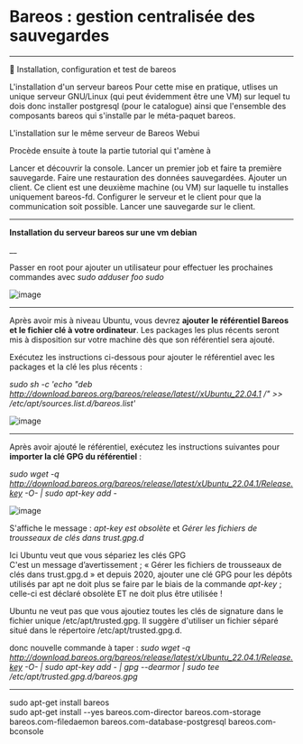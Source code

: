# Bareos : gestion centralisée des sauvegardes   

___

🔬 Installation, configuration et test de bareos

L'installation d'un serveur bareos
Pour cette mise en pratique, utlises un unique serveur GNU/Linux (qui peut évidemment être une VM) sur lequel tu dois donc installer postgresql (pour le catalogue) ainsi que l'ensemble des composants bareos qui s'installe par le méta-paquet bareos.

L'installation sur le même serveur de Bareos Webui

Procède ensuite à toute la partie tutorial qui t'amène à

Lancer et découvrir la console.
Lancer un premier job et faire ta première sauvegarde.
Faire une restauration des données sauvegardées.
Ajouter un client. Ce client est une deuxième machine (ou VM) sur laquelle tu installes uniquement bareos-fd.
Configurer le serveur et le client pour que la communication soit possible.
Lancer une sauvegarde sur le client.

___

**Installation du serveur bareos sur une vm debian**  

__

Passer en root pour ajouter un utilisateur pour effectuer les prochaines commandes avec _sudo adduser foo sudo_   

![image](https://github.com/techerbeatrice/Bareos_Gestion_centralisee_des_sauvegardes/assets/138071140/f8ed7e25-f489-468d-aeec-0a5d81e338f7)

____

Après avoir mis à niveau Ubuntu, vous devrez **ajouter le référentiel Bareos et le fichier clé à votre ordinateur**. Les packages les plus récents seront mis à disposition sur votre machine dès que son référentiel sera ajouté.   

Exécutez les instructions ci-dessous pour ajouter le référentiel avec les packages et la clé les plus récents :   

_sudo sh -c 'echo "deb http://download.bareos.org/bareos/release/latest//xUbuntu_22.04.1 /" >> /etc/apt/sources.list.d/bareos.list'_

![image](https://github.com/techerbeatrice/Bareos_Gestion_centralisee_des_sauvegardes/assets/138071140/9a82dbc2-825e-4bc5-b075-586b9b5f4af2)

____

Après avoir ajouté le référentiel, exécutez les instructions suivantes pour **importer la clé GPG du référentiel** :   

_sudo wget -q http://download.bareos.org/bareos/release/latest/xUbuntu_22.04.1/Release.key -O- | sudo apt-key add -_  

![image](https://github.com/techerbeatrice/Bareos_Gestion_centralisee_des_sauvegardes/assets/138071140/ec25c298-b700-4c08-9630-cec878917d55)

S'affiche le message : _apt-key est obsolète_ et _Gérer les fichiers de trousseaux de clés dans trust.gpg.d_  

Ici Ubuntu veut que vous sépariez les clés GPG   
C'est un message d’avertissement ; « Gérer les fichiers de trousseaux de clés dans trust.gpg.d » et depuis 2020, ajouter une clé GPG pour les dépôts utilisés par apt ne doit plus se faire par le biais de la commande _apt-key_ ; celle-ci est déclaré obsolète ET ne doit plus être utilisée ! 

Ubuntu ne veut pas que vous ajoutiez toutes les clés de signature dans le fichier unique /etc/apt/trusted.gpg. Il suggère d'utiliser un fichier séparé situé dans le répertoire /etc/apt/trusted.gpg.d.   

donc nouvelle commande à taper : _sudo wget -q http://download.bareos.org/bareos/release/latest/xUbuntu_22.04.1/Release.key -O- | sudo apt-key add - | gpg --dearmor | sudo tee /etc/apt/trusted.gpg.d/bareos.gpg_  


____

sudo apt-get install bareos   
sudo apt-get install --yes bareos.com-director bareos.com-storage bareos.com-filedaemon bareos.com-database-postgresql bareos.com-bconsole   


